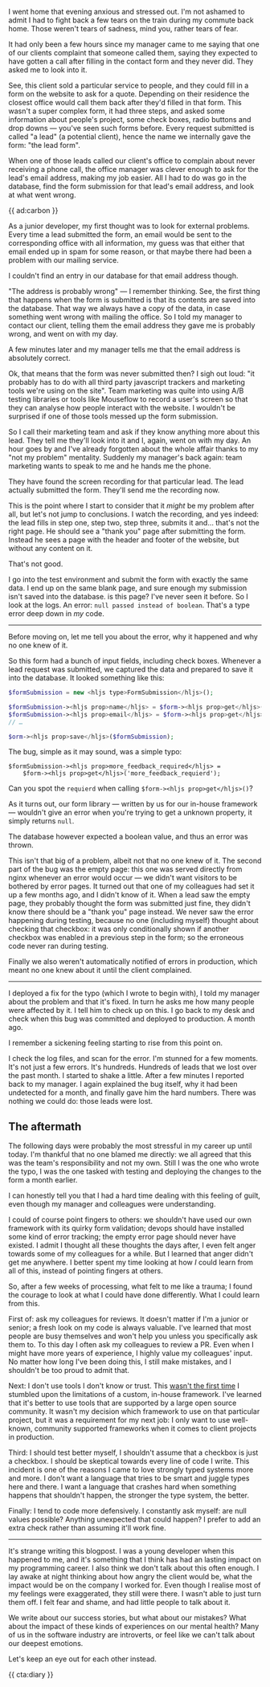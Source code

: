 I went home that evening anxious and stressed out. I'm not ashamed to admit I had to fight back a few tears on the train during my commute back home. Those weren't tears of sadness, mind you, rather tears of fear.

It had only been a few hours since my manager came to me saying that one of our clients complaint that someone called them, saying they expected to have gotten a call after filling in the contact form and they never did.
They asked me to look into it.

See, this client sold a particular service to people, and they could fill in a form on the website to ask for a quote. Depending on their residence the closest office would call them back after they'd filled in that form. This wasn't a super complex form, it had three steps, and asked some information about people's project, some check boxes, radio buttons and drop downs — you've seen such forms before. Every request submitted is called "a lead" (a potential client), hence the name we internally gave the form: "the lead form".

When one of those leads called our client's office to complain about never receiving a phone call, the office manager was clever enough to ask for the lead's email address, making my job easier. All I had to do was go in the database, find the form submission for that lead's email address, and look at what went wrong.

{{ ad:carbon }}

As a junior developer, my first thought was to look for external problems. Every time a lead submitted the form, an email would be sent to the corresponding office with all information, my guess was that either that email ended up in spam for some reason, or that maybe there had been a problem with our mailing service.

I couldn't find an entry in our database for that email address though.

"The address is probably wrong" — I remember thinking. See, the first thing that happens when the form is submitted is that its contents are saved into the database. That way we always have a copy of the data, in case something went wrong with mailing the office. So I told my manager to contact our client, telling them the email address they gave me is probably wrong, and went on with my day.  

A few minutes later and my manager tells me that the email address is absolutely correct. 

Ok, that means that the form was never submitted then? I sigh out loud: "it probably has to do with all third party javascript trackers and marketing tools we're using on the site". Team marketing was quite into using A/B testing libraries or tools like Mouseflow to record a user's screen so that they can analyse how people interact with the website. I wouldn't be surprised if one of those tools messed up the form submission.

So I call their marketing team and ask if they know anything more about this lead. They tell me they'll look into it and I, again, went on with my day. An hour goes by and I've already forgotten about the whole affair thanks to my "not my problem" mentality. Suddenly my manager's back again: team marketing wants to speak to me and he hands me the phone.

They have found the screen recording for that particular lead. The lead actually submitted the form. They'll send me the recording now.

This is the point where I start to consider that it _might_ be my problem after all, but let's not jump to conclusions. I watch the recording, and yes indeed: the lead fills in step one, step two, step three, submits it and… that's not the right page. He should see a "thank you" page after submitting the form. Instead he sees a page with the header and footer of the website, but without any content on it.

That's not good.

I go into the test environment and submit the form with exactly the same data. I end up on the same blank page, and sure enough my submission isn't saved into the database. is this page? I've never seen it before. So I look at the logs. An error: `null passed instead of boolean`. That's a type error deep down in _my_ code.

---

Before moving on, let me tell you about the error, why it happened and why no one knew of it. 

So this form had a bunch of input fields, including check boxes. Whenever a lead request was submitted, we captured the data and prepared to save it into the database. It looked something like this:

```php
$formSubmission = new <hljs type>FormSubmission</hljs>();

$formSubmission-><hljs prop>name</hljs> = $form-><hljs prop>get</hljs>('name');
$formSubmission-><hljs prop>email</hljs> = $form-><hljs prop>get</hljs>('email');
// …

$orm-><hljs prop>save</hljs>($formSubmission);
```

The bug, simple as it may sound, was a simple typo:

```
$formSubmission-><hljs prop>more_feedback_required</hljs> = 
    $form-><hljs prop>get</hljs>('more_feedback_requierd');
```

Can you spot the `requierd` when calling `$form-><hljs prop>get</hljs>()`?

As it turns out, our form library — written by us for our in-house framework — wouldn't give an error when you're trying to get a unknown property, it simply returns `null`. 

The database however expected a boolean value, and thus an error was thrown.

This isn't that big of a problem, albeit not that no one knew of it. The second part of the bug was the empty page: this one was served directly from nginx whenever an error would occur — we didn't want visitors to be bothered by error pages. It turned out that one of my colleagues had set it up a few months ago, and I didn't know of it. When a lead saw the empty page, they probably thought the form was submitted just fine, they didn't know there should be a "thank you" page instead. We never saw the error happening during testing, because no one (including myself) thought about checking that checkbox: it was only conditionally shown if another checkbox was enabled in a previous step in the form; so the erroneous code never ran during testing.

Finally we also weren't automatically notified of errors in production, which meant no one knew about it until the client complained. 

---

I deployed a fix for the typo (which I wrote to begin with), I told my manager about the problem and that it's fixed. In turn he asks me how many people were affected by it. I tell him to check up on this. I go back to my desk and check when this bug was committed and deployed to production. A month ago.

I remember a sickening feeling starting to rise from this point on.

I check the log files, and scan for the error. I'm stunned for a few moments. It's not just a few errors. It's hundreds. Hundreds of leads that we lost over the past month. I started to shake a little. After a few minutes I reported back to my manager. I again explained the bug itself, why it had been undetected for a month, and finally gave him the hard numbers. There was nothing we could do: those leads were lost. 

## The aftermath

The following days were probably the most stressful in my career up until today. I'm thankful that no one blamed me directly: we all agreed that this was the team's responsibility and not my own. Still I was the one who wrote the typo, I was the one tasked with testing and deploying the changes to the form a month earlier.

I can honestly tell you that I had a hard time dealing with this feeling of guilt, even though my manager and colleagues were understanding.

I could of course point fingers to others: we shouldn't have used our own framework with its quirky form validation; devops should have installed some kind of error tracking; the empty error page should never have existed. I admit I thought all these thoughts the days after, I even felt anger towards some of my colleagues for a while. But I learned that anger didn't get me anywhere. I better spent my time looking at how _I_ could learn from all of this, instead of pointing fingers at others.

So, after a few weeks of processing, what felt to me like a trauma; I found the courage to look at what I could have done differently. What I could learn from this.

First of: ask my colleagues for reviews. It doesn't matter if I'm a junior or senior; a fresh look on my code is always valuable. I've learned that most people are busy themselves and won't help you unless you specifically ask them to. To this day I often ask my colleagues to review a PR. Even when I might have more years of experience, I highly value my colleagues' input. No matter how long I've been doing this, I still make mistakes, and I shouldn't be too proud to admit that.

Next: I don't use tools I don't know or trust. This [wasn't the first time](/blog/dont-write-your-own-framework) I stumbled upon the limitations of a custom, in-house framework. I've learned that it's better to use tools that are supported by a large open source community. It wasn't my decision which framework to use on that particular project, but it was a requirement for my next job: I only want to use well-known, community supported frameworks when it comes to client projects in production.

Third: I should test better myself, I shouldn't assume that a checkbox is just a checkbox. I should be skeptical towards every line of code I write. This incident is one of the reasons I came to love strongly typed systems more and more. I don't want a language that tries to be smart and juggle types here and there. I want a language that crashes hard when something happens that shouldn't happen, the stronger the type system, the better.

Finally: I tend to code more defensively. I constantly ask myself: are null values possible? Anything unexpected that could happen? I prefer to add an extra check rather than assuming it'll work fine.

---

It's strange writing this blogpost. I was a young developer when this happened to me, and it's something that I think has had an lasting impact on my programming career. I also think we don't talk about this often enough. I lay awake at night thinking about how angry the client would be, what the impact would be on the company I worked for. Even though I realise most of my feelings were exaggerated, they still were there. I wasn't able to just turn them off. I felt fear and shame, and had little people to talk about it.

We write about our success stories, but what about our mistakes? What about the impact of these kinds of experiences on our mental health? Many of us in the software industry are introverts, or feel like we can't talk about our deepest emotions. 

Let's keep an eye out for each other instead. 

{{ cta:diary }}
